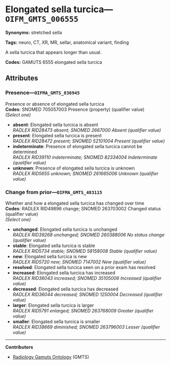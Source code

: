 # Elongated sella turcica—`OIFM_GMTS_006555`

**Synonyms:** stretched sella

**Tags:** neuro, CT, XR, MR, sellar, anatomical variant, finding

A sella turcica that appears longer than usual.

**Codes:** GAMUTS 6555 elongated sella turcica

## Attributes

### Presence—`OIFMA_GMTS_836945`

Presence or absence of elongated sella turcica  
**Codes**: SNOMED 705057003 Presence (property) (qualifier value)  
*(Select one)*

- **absent**: Elongated sella turcica is absent  
_RADLEX RID28473 absent; SNOMED 2667000 Absent (qualifier value)_
- **present**: Elongated sella turcica is present  
_RADLEX RID28472 present; SNOMED 52101004 Present (qualifier value)_
- **indeterminate**: Presence of elongated sella turcica cannot be determined  
_RADLEX RID39110 indeterminate; SNOMED 82334004 Indeterminate (qualifier value)_
- **unknown**: Presence of elongated sella turcica is unknown  
_RADLEX RID5655 unknown; SNOMED 261665006 Unknown (qualifier value)_

### Change from prior—`OIFMA_GMTS_483115`

Whether and how a elongated sella turcica has changed over time  
**Codes**: RADLEX RID49896 change; SNOMED 263703002 Changed status (qualifier value)  
*(Select one)*

- **unchanged**: Elongated sella turcica is unchanged  
_RADLEX RID39268 unchanged; SNOMED 260388006 No status change (qualifier value)_
- **stable**: Elongated sella turcica is stable  
_RADLEX RID5734 stable; SNOMED 58158008 Stable (qualifier value)_
- **new**: Elongated sella turcica is new  
_RADLEX RID5720 new; SNOMED 7147002 New (qualifier value)_
- **resolved**: Elongated sella turcica seen on a prior exam has resolved  
- **increased**: Elongated sella turcica has increased  
_RADLEX RID36043 increased; SNOMED 35105006 Increased (qualifier value)_
- **decreased**: Elongated sella turcica has decreased  
_RADLEX RID36044 decreased; SNOMED 1250004 Decreased (qualifier value)_
- **larger**: Elongated sella turcica is larger  
_RADLEX RID5791 enlarged; SNOMED 263768009 Greater (qualifier value)_
- **smaller**: Elongated sella turcica is smaller  
_RADLEX RID38669 diminished; SNOMED 263796003 Lesser (qualifier value)_

---

**Contributors**

- [Radiology Gamuts Ontology](https://gamuts.net/) (GMTS)